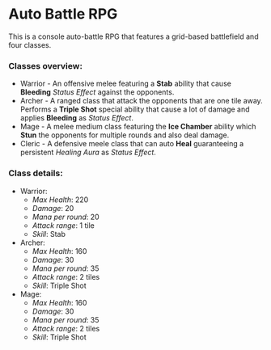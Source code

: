 # Auto Battle RPG
This is a console auto-battle RPG that features a grid-based battlefield and four classes.

### Classes overview:
* Warrior - An offensive melee featuring a **Stab** ability that cause **Bleeding** *Status Effect* against the opponents.
* Archer - A ranged class that attack the opponents that are one tile away. Performs a **Triple Shot** special ability that cause a lot of damage and applies **Bleeding** as *Status Effect*.
* Mage - A melee medium class featuring the **Ice Chamber** ability which **Stun** the opponents for multiple rounds and also deal damage.
* Cleric - A defensive meele class that can auto **Heal** guaranteeing a persistent *Healing Aura* as *Status Effect*.

### Class details:
* Warrior:
  - *Max Health*: 220
  - *Damage*: 20
  - *Mana per round*: 20
  - *Attack range*: 1 tile
  - *Skill*: Stab
* Archer:
  - *Max Health*: 160
  - *Damage*: 30
  - *Mana per round*: 35
  - *Attack range*: 2 tiles
  - *Skill*: Triple Shot
* Mage:
  - *Max Health*: 160
  - *Damage*: 30
  - *Mana per round*: 35
  - *Attack range*: 2 tiles
  - *Skill*: Triple Shot